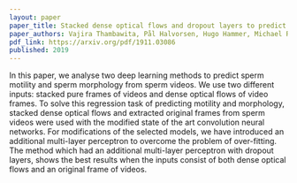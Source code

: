 ```yaml
---
layout: paper
paper_title: Stacked dense optical flows and dropout layers to predict sperm motility and morphology
paper_authors: Vajira Thambawita, Pål Halvorsen, Hugo Hammer, Michael Riegler, Trine B Haugen
pdf_link: https://arxiv.org/pdf/1911.03086
published: 2019
---
```



In this paper, we analyse two deep learning methods to predict sperm motility and sperm morphology from sperm videos. We use two different inputs: stacked pure frames of videos and dense optical flows of video frames. To solve this regression task of predicting motility and morphology, stacked dense optical flows and extracted original frames from sperm videos were used with the modified state of the art convolution neural networks. For modifications of the selected models, we have introduced an additional multi-layer perceptron to overcome the problem of over-fitting. The method which had an additional multi-layer perceptron with dropout layers, shows the best results when the inputs consist of both dense optical flows and an original frame of videos.